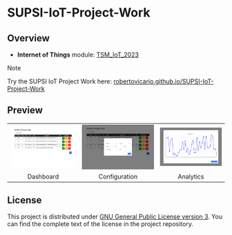 # SUPSI-IoT-Project-Work

## Overview

- **Internet of Things** module: [TSM_IoT_2023](https://moodle.msengineering.ch/report/dbextend/?key=TSM_IoT&edition=2023)

> [!NOTE]
> 
> Try the SUPSI IoT Project Work here: [robertovicario.github.io/SUPSI-IoT-Project-Work](https://robertovicario.github.io/SUPSI-IoT-Project-Work)

## Preview

<table>
    <tr>
        <td><img src="https://raw.githubusercontent.com/robertovicario/SUPSI-IoT-Project-Work/main/docs/Dashboard.png" width="512"></td>
        <td><img src="https://raw.githubusercontent.com/robertovicario/SUPSI-IoT-Project-Work/main/docs/Configuration.png" width="512"></td>
        <td><img src="https://raw.githubusercontent.com/robertovicario/SUPSI-IoT-Project-Work/main/docs/Analytics.png" width="512"></td>
    </tr>
    <tr>
        <td align="center">Dashboard</td>
        <td align="center">Configuration</td>
        <td align="center">Analytics</td>
    </tr>
</table>

## License

This project is distributed under [GNU General Public License version 3](https://opensource.org/license/gpl-3-0). You can find the complete text of the license in the project repository.

